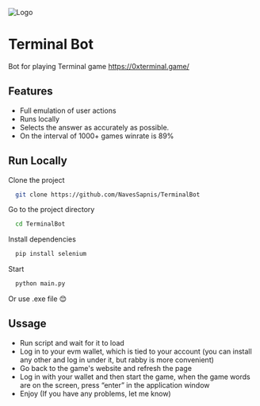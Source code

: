
![Logo](https://github.com/NavesSapnis/TerminalBot/blob/main/chrome_JRq2vsDXXJ.png?raw=true)


# Terminal Bot

Bot for playing Terminal game https://0xterminal.game/
 

## Features

- Full emulation of user actions 
- Runs locally
- Selects the answer as accurately as possible.
- On the interval of 1000+ games winrate is 89%


## Run Locally

Clone the project

```bash
  git clone https://github.com/NavesSapnis/TerminalBot
```

Go to the project directory

```bash
  cd TerminalBot
```

Install dependencies

```bash
  pip install selenium
```

Start

```bash
  python main.py
```
Or use .exe file 😊
## Ussage
- Run script and wait for it to load 
- Log in to your evm wallet, which is tied to your account (you can install any other and log in under it, but rabby is more convenient)
- Go back to the game's website and refresh the page
- Log in with your wallet and then start the game, when the game words are on the screen, press “enter” in the application window
- Enjoy (If you have any problems, let me know)
